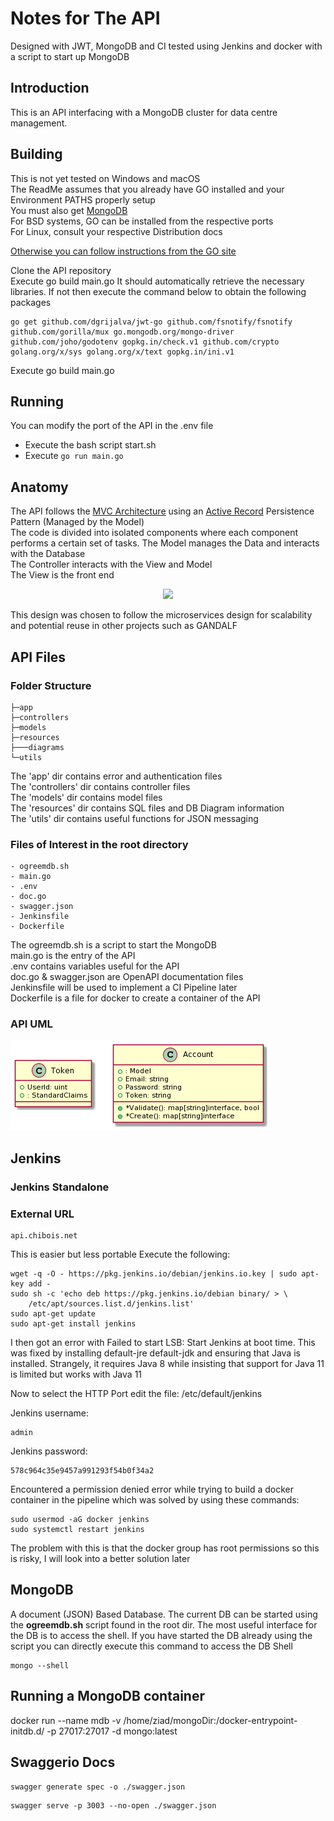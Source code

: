 # Notes for The API
Designed with JWT, MongoDB and CI tested using Jenkins and docker with a
script to start up MongoDB


Introduction
------------
This is an API interfacing with a MongoDB cluster for data centre management.


Building
------------
This is not yet tested on Windows and macOS   
The ReadMe assumes that you already have GO installed and your Environment PATHS properly setup  
You must also get [MongoDB](https://docs.mongodb.com/manual/installation/)  
For BSD systems, GO can be installed from the respective ports  
For Linux, consult your respective Distribution docs  

[Otherwise you can follow instructions from the GO site](https://golang.org/doc/install)  
   
  Clone the API repository  
  Execute go build main.go It should automatically retrieve the necessary libraries. If not then execute the command below to obtain the following packages
  ```
  go get github.com/dgrijalva/jwt-go github.com/fsnotify/fsnotify github.com/gorilla/mux go.mongodb.org/mongo-driver github.com/joho/godotenv gopkg.in/check.v1 github.com/crypto golang.org/x/sys golang.org/x/text gopkg.in/ini.v1  
  ```  

   Execute go build main.go


Running
-------------
You can modify the port of the API in the .env file 
 - Execute the bash script start.sh
 - Execute ```go run main.go```

Anatomy
-------------
The API follows the [MVC Architecture](https://en.wikipedia.org/wiki/Model%E2%80%93view%E2%80%93controller) using an [Active Record](https://en.wikipedia.org/wiki/Active_record_pattern) Persistence Pattern (Managed by the Model)   
The code is divided into isolated components where each component performs a certain set of tasks. The Model manages the Data and interacts with the Database   
The Controller interacts with the View and Model   
The View is the front end   
<p align="center">
  <img src="https://upload.wikimedia.org/wikipedia/commons/thumb/a/a0/MVC-Process.svg/218px-MVC-Process.svg.png">
</p>


   
This design was chosen to follow the microservices design for scalability and potential reuse in other projects such as GANDALF
   
API Files
-------------
   
### Folder Structure   
```
├─app   
├─controllers   
├─models    
├─resources   
├───diagrams   
└─utils   
```
    

The 'app' dir contains error and authentication files  
The 'controllers' dir contains controller files  
The 'models' dir contains model files  
The 'resources' dir contains SQL files and DB Diagram information   
The 'utils' dir contains useful functions for JSON messaging

### Files of Interest in the root directory  
```
- ogreemdb.sh   
- main.go  
- .env   
- doc.go   
- swagger.json   
- Jenkinsfile   
- Dockerfile   
```

   
The ogreemdb.sh is a script to start the MongoDB   
main.go is the entry of the API  
.env contains variables useful for the API  
doc.go & swagger.json are OpenAPI documentation files   
Jenkinsfile will be used to implement a CI Pipeline later  
Dockerfile is a file for docker to create a container of the API  





### API UML   
![image info](./resources/diagrams/UML.png)




Jenkins
--------------------------

### Jenkins Standalone

### External URL
```
api.chibois.net
```

This is easier but less portable 
Execute the following:
```
wget -q -O - https://pkg.jenkins.io/debian/jenkins.io.key | sudo apt-key add -
sudo sh -c 'echo deb https://pkg.jenkins.io/debian binary/ > \
    /etc/apt/sources.list.d/jenkins.list'
sudo apt-get update
sudo apt-get install jenkins
```

I then got an error with Failed to start LSB: Start Jenkins at boot time.
This was fixed by installing default-jre default-jdk and ensuring that
Java is installed. Strangely, it requires Java 8 while insisting that support
for Java 11 is limited but works with Java 11

Now to select the HTTP Port edit the file: /etc/default/jenkins

Jenkins username: 
```
admin
``` 
Jenkins password: 
```
578c964c35e9457a991293f54b0f34a2
```

Encountered a permission denied error while trying to build a docker container in the pipeline which was solved by using these commands:
```
sudo usermod -aG docker jenkins
sudo systemctl restart jenkins
```
The problem with this is that the docker group has root permissions so this is risky, I will look into a better solution later

MongoDB
--------------------------
A document (JSON) Based Database. The current DB can be started using the **ogreemdb.sh** script found in the root dir. The most useful interface for the DB is to access the shell. If you have started the DB already using the script you can directly execute this command to access the DB Shell
```
mongo --shell
```

Running a MongoDB container
--------------------------
docker run --name mdb -v /home/ziad/mongoDir:/docker-entrypoint-initdb.d/ -p 27017:27017 -d mongo:latest

Swaggerio Docs
--------------------------
```
swagger generate spec -o ./swagger.json
```
```
swagger serve -p 3003 --no-open ./swagger.json
```
